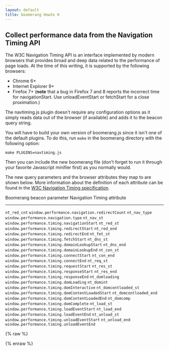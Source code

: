 ```yaml
---
layout: default
title: boomerang Howto 9
---
```


Collect performance data from the Navigation Timing API
-------------------------------------------------------

The W3C Navigation Timing API is an interface implemented by modern
browsers that provides broad and deep data related to the performance of
page loads. At the time of this writing, it is supported by the
following browsers:

-   Chrome 6+
-   Internet Explorer 9+
-   Firefox 7+ (**note** that a bug in Firefox 7 and 8 reports the
    incorrect time for navigationStart. Use unloadEventStart or
    fetchStart for a close proximation.)

The navtiming.js plugin doesn't require any configuration options as it
simply reads data out of the browser (if available) and adds it to the
beacon query string.

You will have to build your own version of boomerang.js since it isn't
one of the default plugins. To do this, run `make` in the boomerang
directory with the following option:

    make PLUGINS=navtiming.js

Then you can include the new boomerang file (don't forget to run it
through your favorite Javascript minifier first) as you normally would.

The new query parameters and the browser attributes they map to are
shown below. More information about the definition of each attribute can
be found in the [W3C Navigation Timing
specification](http://www.w3.org/TR/navigation-timing/).

  Boomerang beacon parameter   Navigation Timing attribute
  ---------------------------- ---------------------------------------------------
  `nt_red_cnt`                 `window.performance.navigation.redirectCount`
  `nt_nav_type`                `window.performance.navigation.type`
  `nt_nav_st`                  `window.performance.timing.navigationStart`
  `nt_red_st`                  `window.performance.timing.redirectStart`
  `nt_red_end`                 `window.performance.timing.redirectEnd`
  `nt_fet_st`                  `window.performance.timing.fetchStart`
  `nt_dns_st`                  `window.performance.timing.domainLookupStart`
  `nt_dns_end`                 `window.performance.timing.domainLookupEnd`
  `nt_con_st`                  `window.performance.timing.connectStart`
  `nt_con_end`                 `window.performance.timing.connectEnd`
  `nt_req_st`                  `window.performance.timing.requestStart`
  `nt_res_st`                  `window.performance.timing.responseStart`
  `nt_res_end`                 `window.performance.timing.responseEnd`
  `nt_domloading`              `window.performance.timing.domLoading`
  `nt_domint`                  `window.performance.timing.domInteractive`
  `nt_domcontloaded_st`        `window.performance.timing.domContentLoadedStart`
  `nt_domcontloaded_end`       `window.performance.timing.domContentLoadedEnd`
  `nt_domcomp`                 `window.performance.timing.domComplete`
  `nt_load_st`                 `window.performance.timing.loadEventStart`
  `nt_load_end`                `window.performance.timing.loadEventEnd`
  `nt_unload_st`               `window.performance.timing.unloadEventStart`
  `nt_unload_end`              `window.performance.timing.unloadEventEnd`

<div id="results">
</div>

{% raw %}
<script src="/boomerang/boomerang.js" type="text/javascript"> </script>
<script src="/boomerang/plugins/bw.js" type="text/javascript"> </script>
<script src="/boomerang/plugins/navtiming.js" type="text/javascript"> </script>
<script src="/boomerang/plugins/rt.js" type="text/javascript"> </script>
<script src="howtos.js" type="text/javascript"> </script>
<script type="text/javascript">
BOOMR.init({
		user_ip: '10.0.0.1',
		BW: {
			base_url: '/boomerang/images/',
			cookie: 'HOWTO-BA'
		},
		RT: {
			cookie: 'HOWTO-RT'
		}
	});
</script>
{% enraw %}
